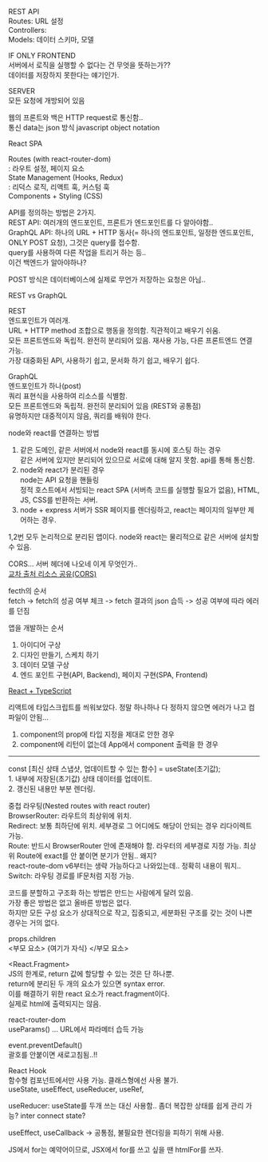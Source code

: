 REST API<br/>
Routes: URL 설정<br/>
Controllers:<br/>
Models: 데이터 스키마, 모델<br/>

IF ONLY FRONTEND<br/>
서버에서 로직을 실행할 수 없다는 건 무엇을 뜻하는가??<br/>
데이터를 저장하지 못한다는 얘기인가.<br/>

SERVER<br/>
모든 요청에 개방되어 있음<br/>

웹의 프론트와 백은 HTTP request로 통신함..<br/>
통신 data는 json 방식 javascript object notation<br/>

React SPA<br/>

Routes (with react-router-dom)<br/>
: 라우트 설정, 페이지 요소<br>
State Management (Hooks, Redux)<br/>
: 리덕스 로직, 리액트 훅, 커스텀 훅<br>
Components + Styling (CSS)<br/>

API를 정의하는 방법은 2가지.<br/>
REST API: 여러개의 엔드포인트, 프론트가 엔드포인트를 다 알아야함..<br/>
GraphQL API: 하나의 URL + HTTP 동사(= 하나의 엔드포인트, 일정한 엔드포인트, ONLY POST 요청), 그것은 query를 접수함.<br/>
query를 사용하여 다른 작업을 트리거 하는 등..<br/>
이건 백엔드가 알아야하나?<br/>

POST 방식은 데이터베이스에 실제로 무언가 저장하는 요청은 아님..<br/>

REST vs GraphQL<br/>

REST<br/>
엔드포인트가 여러개.<br/>
URL + HTTP method 조합으로 행동을 정의함. 직관적이고 배우기 쉬움.<br/>
모든 프론트엔드와 독립적. 완전히 분리되어 있음. 재사용 가능, 다른 프론트엔드 연결 가능.<br/>
가장 대중화된 API, 사용하기 쉽고, 문서화 하기 쉽고, 배우기 쉽다.<br/>

GraphQL<br/>
엔드포인트가 하나(post)<br/>
쿼리 표현식을 사용하여 리소스를 식별함.<br/>
모든 프론트엔드와 독립적. 완전히 분리되어 있음 (REST와 공통점)<br/>
유명하지만 대중적이지 않음, 쿼리를 배워야 한다.<br/>

node와 react를 연결하는 방법<br/>

1. 같은 도메인, 같은 서버에서 node와 react를 동시에 호스팅 하는 경우<br/>
   같은 서버에 있지만 분리되어 있으므로 서로에 대해 알지 못함. api를 통해 통신함.<br/>
2. node와 react가 분리된 경우<br/>
   node는 API 요청을 핸들링<br/>
   정적 호스트에서 서빙되는 react SPA (서버측 코드를 실행할 필요가 없음), HTML, JS, CSS를 반환하는 서버.<br/>
3. node + express 서버가 SSR 페이지를 렌더링하고, react는 페이지의 일부만 제어하는 경우.<br/>

1,2번 모두 논리적으로 분리된 앱이다. node와 react는 물리적으로 같은 서버에 설치할 수 있음.<br>

CORS... 서버 헤더에 나오네 이게 무엇인가..<br>
[교차 출처 리소스 공유(CORS)](https://developer.mozilla.org/ko/docs/Web/HTTP/CORS)<br>

fecth의 순서<br>
fetch -> fetch의 성공 여부 체크 -> fetch 결과의 json 습득 -> 성공 여부에 따라 에러를 던짐<br>

앱을 개발하는 순서<br>

1. 아이디어 구상<br>
2. 디자인 만들기, 스케치 하기<br>
3. 데이터 모델 구상<br>
4. 엔드 포인트 구현(API, Backend), 페이지 구현(SPA, Frontend)<br>

[React + TypeScript](https://freestrokes.tistory.com/159)<br>

리액트에 타입스크립트를 씌워보았다. 정말 하나하나 다 정하지 않으면 에러가 나고 컴파일이 안됨...<br>

1. component의 prop에 타입 지정을 제대로 안한 경우<br>
2. component에 리턴이 없는데 App에서 component 출력을 한 경우<br>

<hr>
const [최신 상태 스냅샷, 업데이트할 수 있는 함수] = useState(초기값);<br>
1. 내부에 저장된(초기값) 상태 데이터를 업데이트.<br>
2. 갱신된 내용만 부분 렌더링.<br>

중첩 라우팅(Nested routes with react router)<br/>
BrowserRouter: 라우트의 최상위에 위치.<br/>
Redirect: 보통 최하단에 위치. 세부경로 그 어디에도 해당이 안되는 경우 리다이렉트 가능.<br/>
Route: 반드시 BrowserRouter 안에 존재해야 함. 라우터의 세부경로 지정 가능. 최상위 Route에 exact를 안 붙이면 분기가 안됨.. 왜지?<br/>
react-route-dom v6부터는 생략 가능하다고 나와있는데.. 정확히 내용이 뭐지..<br>
Switch: 라우팅 경로를 IF문처럼 지정 가능.<br/>

코드를 분할하고 구조화 하는 방법은 만드는 사람에게 달려 있음.<br/>
가장 좋은 방법은 없고 올바른 방법은 없다.<br/>
하지만 모든 구성 요소가 상대적으로 작고, 집중되고, 세분화된 구조를 갖는 것이 나쁜 경우는 거의 없다.<br/>

props.children<br>
<부모 요소> {여기가 자식} </부모 요소><br/>

<React.Fragment><br/>
JS의 한계로, return 값에 할당할 수 있는 것은 단 하나뿐.<br>
return에 분리된 두 개의 요소가 있으면 syntax error.<br>
이를 해결하기 위한 react 요소가 react.fragment이다.<br>
실제로 html에 출력되지는 않음.<br>

react-router-dom<br>
useParams() ... URL에서 파라메터 습득 가능<br>

event.preventDefault()<br>
괄호를 안붙이면 새로고침됨..!!<br>

React Hook<br>
함수형 컴포넌트에서만 사용 가능. 클래스형에선 사용 불가.<br>
useState, useEffect, useReducer, useRef,<br>

useReducer: useState를 두개 쓰는 대신 사용함.. 좀더 복잡한 상태를 쉽게 관리 가능?
inter connect state?

useEffect, useCallback -> 공통점, 불필요한 렌더링을 피하기 위해 사용.<br>

JS에서 for는 예약어이므로, JSX에서 for를 쓰고 싶을 땐 htmlFor를 쓰자.<br>
